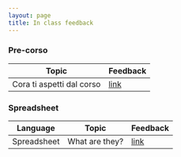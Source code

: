 ```yaml
---
layout: page
title: In class feedback
---
```


### Pre-corso
Topic | Feedback |
|---|---|
| Cora ti aspetti dal corso | [link](https://docs.google.com/forms/d/e/1FAIpQLSdRif1cE4CxPlRyeOEdCTus2HX2pR0nObTWFho6CWAtrFKw_g/viewform?usp=sf_link)

### Spreadsheet

| Language | Topic | Feedback |
|---|---|---|
| Spreadsheet | What are they? | [link](https://docs.google.com/forms/d/e/1FAIpQLSdn72kwpJhvaQfhF3bf3vhUb8v7x0iQvHtoDIH85Wt2RmhuKQ/viewform?usp=sf_link)|

